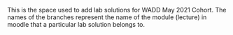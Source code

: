 This is the space used to add lab solutions for WADD May 2021 Cohort.
The names of the branches represent the name of the module (lecture)
in moodle that a particular lab solution belongs to.


